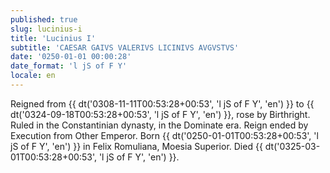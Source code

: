 ```yaml
---
published: true
slug: lucinius-i
title: 'Lucinius I'
subtitle: 'CAESAR GAIVS VALERIVS LICINIVS AVGVSTVS'
date: '0250-01-01 00:00:28'
date_format: 'l jS of F Y'
locale: en
---
```


Reigned from {{ dt('0308-11-11T00:53:28+00:53', 'l jS of F Y', 'en') }} to {{ dt('0324-09-18T00:53:28+00:53', 'l jS of F Y', 'en') }}, rose by Birthright. Ruled in the Constantinian dynasty, in the Dominate era. Reign ended by Execution from Other Emperor. Born {{ dt('0250-01-01T00:53:28+00:53', 'l jS of F Y', 'en') }} in Felix Romuliana, Moesia Superior. Died {{ dt('0325-03-01T00:53:28+00:53', 'l jS of F Y', 'en') }}.
